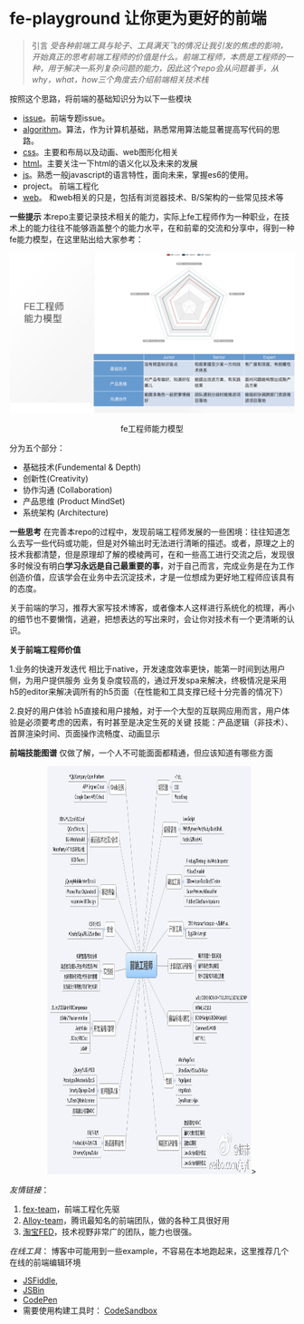 # fe-playground 让你更为更好的前端

>引言
*受各种前端工具与轮子、工具满天飞的情况让我引发的焦虑的影响，开始真正的思考前端工程师的价值是什么。前端工程师，本质是工程师的一种，用于解决一系列复杂问题的能力，因此这个repo会从问题着手，从why，what，how三个角度去介绍前端相关技术栈*

按照这个思路，将前端的基础知识分为以下一些模块

+ [issue](issue/README.md)。前端专题issue。
+ [algorithm](algorithm/README.md)。算法，作为计算机基础，熟悉常用算法能显著提高写代码的思路。
+ [css](css/README.md)。主要和布局以及动画、web图形化相关
+ [html](html/README.md)。主要关注一下html的语义化以及未来的发展
+ [js](js/README.md)。熟悉一般javascript的语言特性，面向未来，掌握es6的使用。
+ project。 前端工程化
+ [web](web/README.md)。 和web相关的只是，包括有浏览器技术、B/S架构的一些常见技术等

**一些提示**
本repo主要记录技术相关的能力，实际上fe工程师作为一种职业，在技术上的能力往往不能够涵盖整个的能力水平，在和前辈的交流和分享中，得到一种fe能力模型，在这里贴出给大家参考：

<div align="center">
    <img  src="https://raw.githubusercontent.com/feaswcy/fe-playground/master/doc-assets/img/fe-power.png">
    <p>fe工程师能力模型</p>
</div>

分为五个部分：
+ 基础技术(Fundemental & Depth)
+ 创新性(Creativity)
+ 协作沟通 (Collaboration)
+ 产品思维 (Product MindSet)
+ 系统架构 (Architecture)

**一些思考**
在完善本repo的过程中，发现前端工程师发展的一些困境：往往知道怎么去写一些代码或功能，但是对外输出时无法进行清晰的描述。或者，原理之上的技术我都清楚，但是原理却了解的模棱两可，在和一些高工进行交流之后，发现很多时候没有明白**学习永远是自己最重要的事**，对于自己而言，完成业务是在为工作创造价值，应该学会在业务中去沉淀技术，才是一位想成为更好地工程师应该具有的态度。

关于前端的学习，推荐大家写技术博客，或者像本人这样进行系统化的梳理，再小的细节也不要懒惰，逃避，把想表达的写出来时，会让你对技术有一个更清晰的认识。


**关于前端工程师价值**

1.业务的快速开发迭代
相比于native，开发速度效率更快，能第一时间到达用户侧，为用户提供服务
业务复杂度较高的，通过开发spa来解决，终极情况是采用h5的editor来解决调所有的h5页面（在性能和工具支撑已经十分完善的情况下）

2.良好的用户体验
h5直接和用户接触，对于一个大型的互联网应用而言，用户体验是必须要考虑的因素，有时甚至是决定生死的关键
技能：产品逻辑（非技术）、首屏渲染时间、页面操作流畅度、动画显示


**前端技能图谱**
仅做了解，一个人不可能面面都精通，但应该知道有哪些方面
<div align="center">
    <img  src="https://raw.githubusercontent.com/feaswcy/fe-playground/master/doc-assets/img/knowledge.jpeg" width="360" height="720" alt="knowlege"/>>
</div>

*友情链接*：
1. [fex-team](https://github.com/fex-team)，前端工程化先驱
2. [Alloy-team](https://github.com/AlloyTeam/)，腾讯最知名的前端团队，做的各种工具很好用
3. [淘宝FED](http://taobaofed.org/)，技术视野非常广的团队，能力也很强。


*在线工具*：
博客中可能用到一些example，不容易在本地跑起来，这里推荐几个在线的前端编辑环境
+ [JSFiddle](https://jsfiddle.net/chrisvfritz/50wL7mdz/), 
+ [JSBin](https://jsbin.com/) 
+ [CodePen](https://codepen.io) 
+ 需要使用构建工具时： [CodeSandbox](https://codesandbox.io/s/vue)
